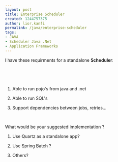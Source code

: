 ```yaml
---
layout: post
title: Enterprise Scheduler
created: 1244757375
author: lior.kanfi
permalink: /java/enterprise-scheduler
tags:
- JAVA
- Scheduler Java .Net
- Application Frameworks
---
```

<p>I have these requirments for a standalone <strong>Scheduler</strong>:</p>
<p>&nbsp;</p>
<p>&nbsp;</p>
<ol>
    <li>
    <p>Able to run pojo's from java and .net</p>
    </li>
    <li>
    <p>Able to run SQL's</p>
    </li>
    <li>
    <p>Support dependencies between jobs, retries&hellip;</p>
    </li>
</ol>
<p>&nbsp;</p>
<p>What would be your suggested implementation ?</p>
<ol>
    <li>
    <p>Use Quartz as a standalone app?</p>
    </li>
    <li>
    <p>Use Spring Batch ?</p>
    </li>
    <li>
    <p>Others?</p>
    </li>
</ol>
<p>&nbsp;</p>
